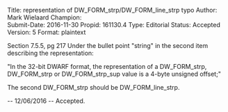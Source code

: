 Title:       representation of DW_FORM_strp/DW_FORM_line_strp typo
Author:      Mark Wielaard
Champion:    
Submit-Date: 2016-11-30
Propid:      161130.4
Type:        Editorial
Status:      Accepted
Version:     5
Format:      plaintext

Section 7.5.5, pg 217
Under the bullet point "string" in the second item describing 
the representation:

"In the 32-bit DWARF format, the representation of a DW_FORM_strp, 
DW_FORM_strp or DW_FORM_strp_sup value is a 4-byte unsigned offset;"

The second DW_FORM_strp should be DW_FORM_line_strp.

--
12/06/2016 -- Accepted.
